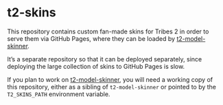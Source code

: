 # t2-skins

This repository contains custom fan-made skins for Tribes 2 in order to serve
them via GitHub Pages, where they can be loaded by
[t2-model-skinner](https://github.com/exogen/t2-model-skinner).

It’s a separate repository so that it can be deployed separately, since
deploying the large collection of skins to GitHub Pages is slow.

If you plan to work on [t2-model-skinner](https://github.com/exogen/t2-model-skinner),
you will need a working copy of this repository, either as a sibling of `t2-model-skinner`
or pointed to by the `T2_SKINS_PATH` environment variable.
